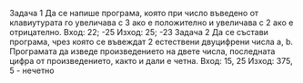 Задача 1
Да се напише програма, която при число въведено от клавиутурата го увеличава с 3 ако е положително и увеличава с 2 ако е отрицателно.
Вход: 22; -25
Изход: 25; -23
Задача 2
Да се състави програма, чрез която се въвеждат 2 естествени двуцифрени числа a, b. Програмата да изведе произведението на двете числа, последната цифра от произведението, както и дали е четна.
Вход: 15, 25
Изход: 375, 5 - нечетно
